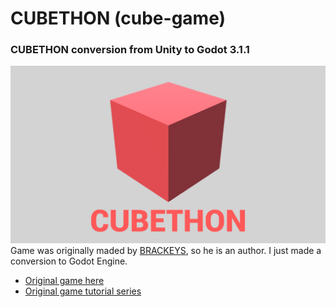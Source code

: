 # CUBETHON (cube-game)
### CUBETHON conversion from Unity to Godot 3.1.1
![GitHub Logo](boot-splash.png)
Game was originally maded by [BRACKEYS](https://www.youtube.com/user/Brackeys), so he is an author. I just made a conversion to Godot Engine.
* [Original game here](http://devassets.com/assets/how-to-make-a-video-game/)
* [Original game tutorial series](https://www.youtube.com/playlist?list=PLPV2KyIb3jR53Jce9hP7G5xC4O9AgnOuL)

